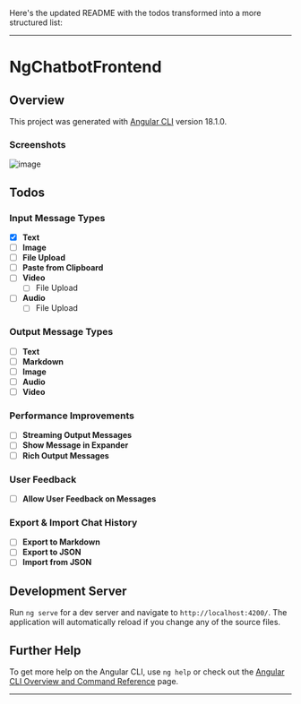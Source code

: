 Here's the updated README with the todos transformed into a more structured list:

---

# NgChatbotFrontend

## Overview

This project was generated with [Angular CLI](https://github.com/angular/angular-cli) version 18.1.0.

### Screenshots
![image](https://github.com/user-attachments/assets/86f874c0-f23e-4b32-b9a7-7f451c77afc8)


## Todos

### Input Message Types
- [x] **Text**
- [ ] **Image**
- [ ] **File Upload**
- [ ] **Paste from Clipboard**
- [ ] **Video**
  - [ ] File Upload
- [ ] **Audio**
  - [ ] File Upload

### Output Message Types
- [ ] **Text**
- [ ] **Markdown**
- [ ] **Image**
- [ ] **Audio**
- [ ] **Video**

### Performance Improvements
- [ ] **Streaming Output Messages**
- [ ] **Show Message in Expander**
- [ ] **Rich Output Messages**

### User Feedback
- [ ] **Allow User Feedback on Messages**

### Export & Import Chat History
- [ ] **Export to Markdown**
- [ ] **Export to JSON**
- [ ] **Import from JSON**

## Development Server

Run `ng serve` for a dev server and navigate to `http://localhost:4200/`. The application will automatically reload if you change any of the source files.

## Further Help

To get more help on the Angular CLI, use `ng help` or check out the [Angular CLI Overview and Command Reference](https://angular.dev/tools/cli) page.

---
